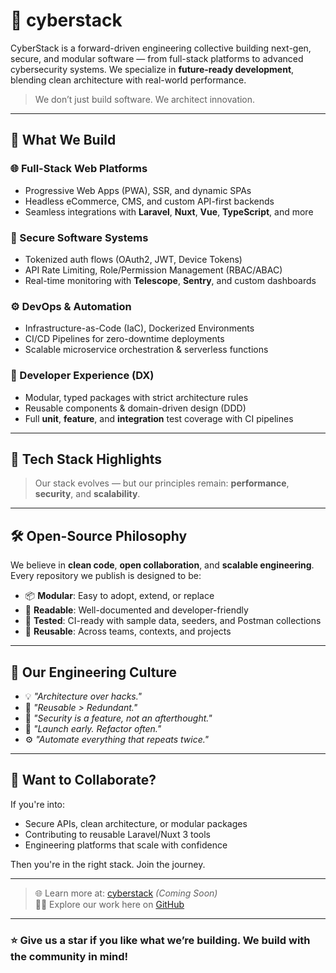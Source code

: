 # 🚀 cyberstack

CyberStack is a forward-driven engineering collective building next-gen, secure, and modular software — from full-stack platforms to advanced cybersecurity systems. We specialize in **future-ready development**, blending clean architecture with real-world performance.

> We don’t just build software. We architect innovation.

---

## 🧩 What We Build

### 🌐 Full-Stack Web Platforms
- Progressive Web Apps (PWA), SSR, and dynamic SPAs
- Headless eCommerce, CMS, and custom API-first backends
- Seamless integrations with **Laravel**, **Nuxt**, **Vue**, **TypeScript**, and more

### 🔐 Secure Software Systems
- Tokenized auth flows (OAuth2, JWT, Device Tokens)
- API Rate Limiting, Role/Permission Management (RBAC/ABAC)
- Real-time monitoring with **Telescope**, **Sentry**, and custom dashboards

### ⚙️ DevOps & Automation
- Infrastructure-as-Code (IaC), Dockerized Environments
- CI/CD Pipelines for zero-downtime deployments
- Scalable microservice orchestration & serverless functions

### 🧪 Developer Experience (DX)
- Modular, typed packages with strict architecture rules
- Reusable components & domain-driven design (DDD)
- Full **unit**, **feature**, and **integration** test coverage with CI pipelines

---

## 🧬 Tech Stack Highlights
> Our stack evolves — but our principles remain: **performance**, **security**, and **scalability**.

---

## 🛠️ Open-Source Philosophy

We believe in **clean code**, **open collaboration**, and **scalable engineering**.  
Every repository we publish is designed to be:
- 📦 **Modular**: Easy to adopt, extend, or replace
- 🧼 **Readable**: Well-documented and developer-friendly
- 🧪 **Tested**: CI-ready with sample data, seeders, and Postman collections
- 🔁 **Reusable**: Across teams, contexts, and projects

---

## 👥 Our Engineering Culture

- 💡 _"Architecture over hacks."_  
- 🔁 _"Reusable > Redundant."_  
- 🔐 _"Security is a feature, not an afterthought."_  
- 🚀 _"Launch early. Refactor often."_  
- ⚙️ _"Automate everything that repeats twice."_

---

## 📣 Want to Collaborate?

If you're into:
- Secure APIs, clean architecture, or modular packages
- Contributing to reusable Laravel/Nuxt 3 tools
- Engineering platforms that scale with confidence

Then you're in the right stack. Join the journey.

---

> 🌐 Learn more at: [cyberstack](https://cyberd.de) *(Coming Soon)*  
> 🧑‍💻 Explore our work here on [GitHub](https://github.com/cyber-devs)

---

### ⭐️ Give us a star if you like what we’re building. We build with the community in mind!
